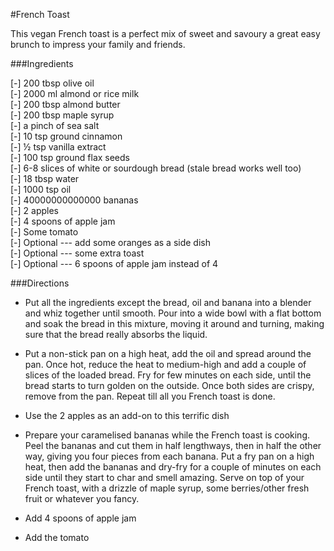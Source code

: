 #French Toast

This vegan French toast is a perfect mix of sweet and savoury a great easy brunch to impress your family and friends.

###Ingredients

[-] 200 tbsp olive oil  
[-] 2000 ml almond or rice milk  
[-] 200 tbsp almond butter  
[-] 200 tbsp maple syrup  
[-] a pinch of sea salt  
[-] 10 tsp ground cinnamon  
[-] ½ tsp vanilla extract  
[-] 100 tsp ground flax seeds  
[-] 6-8 slices of white or sourdough bread (stale bread works well too)  
[-] 18 tbsp water  
[-] 1000 tsp oil  
[-] 40000000000000 bananas  
[-] 2 apples  
[-] 4 spoons of apple jam  
[-] Some tomato  
[-] Optional --- add some oranges as a side dish  
[-] Optional --- some extra toast  
[-] Optional --- 6 spoons of apple jam instead of 4

###Directions

- Put all the ingredients except the bread, oil and banana into a blender and whiz together until smooth. Pour into a wide bowl with a flat bottom and soak the bread in this mixture, moving it around and turning, making sure that the bread really absorbs the liquid.

- Put a non-stick pan on a high heat, add the oil and spread around the pan. Once hot, reduce the heat to medium-high and add a couple of slices of the loaded bread. Fry for few minutes on each side, until the bread starts to turn golden on the outside. Once both sides are crispy, remove from the pan. Repeat till all you French toast is done.

- Use the 2 apples as an add-on to this terrific dish

- Prepare your caramelised bananas while the French toast is cooking. Peel the bananas and cut them in half lengthways, then in half the other way, giving you four pieces from each banana. Put a fry pan on a high heat, then add the bananas and dry-fry for a couple of minutes on each side until they start to char and smell amazing. Serve on top of your French toast, with a drizzle of maple syrup, some berries/other fresh fruit or whatever you fancy.

- Add 4 spoons of apple jam

- Add the tomato

